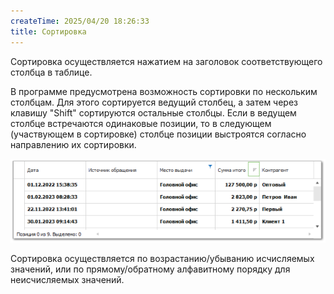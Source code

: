 ```yaml
---
createTime: 2025/04/20 18:26:33
title: Сортировка
---
```

Сортировка осуществляется нажатием на заголовок соответствующего столбца в таблице.

В программе предусмотрена возможность сортировки по нескольким столбцам. Для этого сортируется ведущий столбец, а затем через клавишу "Shift" сортируются остальные столбцы. Если в ведущем столбце встречаются одинаковые позиции, то в следующем (участвующем в сортировке) столбце позиции выстроятся согласно направлению их сортировки.

![](../../assets/specification/Aspose.Words.83ab1c44-6b28-430a-a5f2-4d9e6ba1abd4.093.png)

Сортировка осуществляется по возрастанию/убыванию исчисляемых значений, или по прямому/обратному алфавитному порядку для неисчисляемых значений.